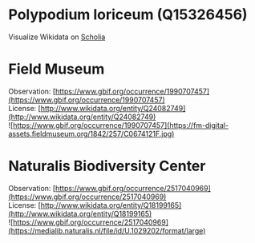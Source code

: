 
Polypodium loriceum (Q15326456)
===============================
  
Visualize Wikidata on [Scholia](https://scholia.toolforge.org/taxon/Q15326456)
# Field Museum
  
Observation: [https://www.gbif.org/occurrence/1990707457](https://www.gbif.org/occurrence/1990707457)  
License: [http://www.wikidata.org/entity/Q24082749](http://www.wikidata.org/entity/Q24082749)  
![https://www.gbif.org/occurrence/1990707457](https://fm-digital-assets.fieldmuseum.org/1842/257/C0674121F.jpg)
# Naturalis Biodiversity Center
  
Observation: [https://www.gbif.org/occurrence/2517040969](https://www.gbif.org/occurrence/2517040969)  
License: [http://www.wikidata.org/entity/Q18199165](http://www.wikidata.org/entity/Q18199165)  
![https://www.gbif.org/occurrence/2517040969](https://medialib.naturalis.nl/file/id/U.1029202/format/large)